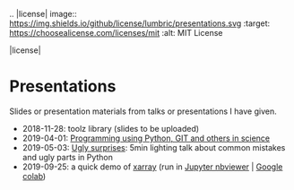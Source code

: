 .. |license| image:: https://img.shields.io/github/license/lumbric/presentations.svg
   :target: https://choosealicense.com/licenses/mit
   :alt: MIT License

|license|

# Presentations

Slides or presentation materials from talks or presentations I have given.

- 2018-11-28: toolz library (slides to be uploaded)
- 2019-04-01: [Programming using Python, GIT and others in science](https://github.com/lumbric/python_git_programming_course)
- 2019-05-03: [Ugly surprises](https://github.com/lumbric/ugly-surprises): 5min lighting talk about common mistakes and ugly parts in Python
- 2019-09-25: a quick demo of [xarray](2019-09-25_pyugat_xarray_overview/xarray-demo.ipynb) (run in [Jupyter nbviewer](https://nbviewer.jupyter.org/github/lumbric/presentations/blob/master/2019-09-25_pyugat_xarray_overview/xarray-demo.ipynb) | [Google colab](https://colab.research.google.com/github/lumbric/presentations/blob/master/2019-09-25_pyugat_xarray_overview/xarray-demo.ipynb))
